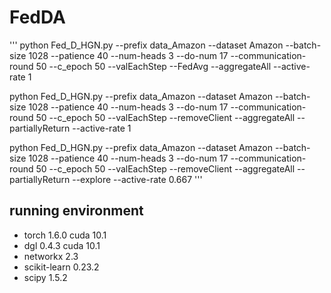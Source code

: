 # FedDA

'''
python Fed_D_HGN.py --prefix data_Amazon --dataset Amazon --batch-size 1028 --patience 40 --num-heads 3 --do-num 17 --communication-round 50 --c_epoch 50 --valEachStep --FedAvg --aggregateAll --active-rate 1

python Fed_D_HGN.py --prefix data_Amazon --dataset Amazon --batch-size 1028 --patience 40 --num-heads 3 --do-num 17 --communication-round 50 --c_epoch 50 --valEachStep --removeClient --aggregateAll --partiallyReturn --active-rate 1

python Fed_D_HGN.py --prefix data_Amazon --dataset Amazon --batch-size 1028 --patience 40 --num-heads 3 --do-num 17 --communication-round 50 --c_epoch 50 --valEachStep --removeClient --aggregateAll --partiallyReturn --explore --active-rate 0.667
'''

## running environment
* torch 1.6.0 cuda 10.1
* dgl 0.4.3 cuda 10.1
* networkx 2.3
* scikit-learn 0.23.2
* scipy 1.5.2